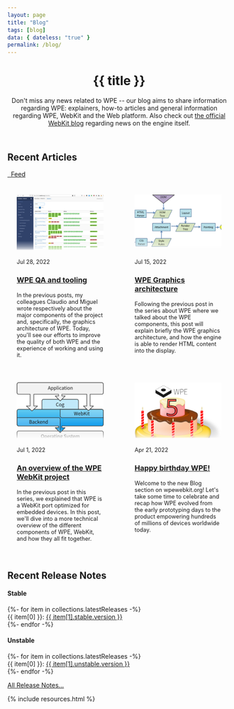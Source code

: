 ```yaml
---
layout: page
title: "Blog"
tags: [blog]
data: { dateless: "true" }
permalink: /blog/
---
```

<style>
.card ol {
	padding: 1.5em;
}
@media (min-width: 60em) {
	.card ol {
		display: grid;
		grid-template-columns: repeat(2, 1fr);
		gap: 3em 5em;
	}
}
.card ol img {
	width: 100%;
	height: 9em;
	margin-block: 0 1em;
	object-fit: cover;
	object-position: top center;
	mask: linear-gradient(0deg, #FFF0, 0.5em, #FFFF 1.5em);
}
.card ol p, .card ol time {
	font-size: 90%;
}
</style>

<header class="page">

# {{ title }}

Don't miss any news related to WPE -- our blog aims to share information regarding WPE: explainers, how-to articles and general information regarding WPE, WebKit
and the Web platform. Also check out [the official WebKit blog](https://webkit.org/blog/) regarding news on the engine itself.

</header>

## Recent Articles
<a class="btn" href="{{ '/blog.xml' | url }}"><i class="icon-feed"></i>&nbsp;&nbsp;Feed</a>

<div class="card">
<ol reversed role="list" class="w-list-unstyled" style="margin: 1rem 0 1rem 0; list-style: none;"><li class="listitem">
<img src="/assets/build-webkit-org-screenshot.png" alt="">
<time>Jul 28, 2022</time>
<h3><a href="/blog/04-wpe-qa-tooling.html">WPE QA and tooling</a></h3>
<p>In the previous posts, my colleagues Claudio and Miguel wrote respectively about the major components of the project and, specifically, the graphics architecture of WPE. Today, you'll see our efforts to improve the quality of both WPE and the experience of working and using it.</p>
</li><li class="listitem">
<img src="/assets/graphics-attachment.png" alt="">
<time>Jul 15, 2022</time>
<h3><a href="/blog/03-wpe-graphics-architecture.html">WPE Graphics architecture</a></h3>
<p>Following the previous post in the series about WPE where we talked about the WPE components, this post will explain briefly the WPE graphics architecture, and how the engine is able to render HTML content into the display.</p>
</li><li class="listitem">
<img src="/assets/wpe-architecture-diagram.png" alt="">
<time>Jul 1, 2022</time>
<h3><a href="/blog/02-overview-of-wpe.html">An overview of the WPE WebKit project</a></h3>
<p>In the previous post in this series, we explained that WPE is a WebKit port optimized for embedded devices. In this post, we'll dive into a more technical overview of the different components of WPE, WebKit, and how they all fit together.</p>
</li><li class="listitem">
<img src="/assets/svg/wpe-birthday-cake-5-years.svg" alt="">
<time>Apr 21, 2022</time>
<h3><a href="/blog/01-happy-birthday-wpe.html">Happy birthday WPE!</a></h3>
<p>Welcome to the new Blog section on wpewebkit.org! Let's take some time to celebrate and recap how WPE evolved from the early prototyping days to the product empowering hundreds of millions of devices worldwide today.</p>
</li></ol>
</div>




## Recent Release Notes

<div class="container">
  <div class="card-deck">
    <div class="card">
      <h4 class="card-header text-center">Stable</h4>
      <div class="list-group list-group-flush">
        {%- for item in collections.latestReleases -%}
        <div class="list-group-item list-group-item-action d-flex justify-content-between align-items-center">
          {{ item[0] }}:
          <a class="badge badge-secondary"
             href="{{ item[1].stable.url | url }}">{{ item[1].stable.version }}</a>
        </div>
        {%- endfor -%}
      </div>
    </div>

   <div class="card">
      <h4 class="card-header text-center">Unstable</h4>
      <div class="list-group list-group-flush">
        {%- for item in collections.latestReleases -%}
        <div class="list-group-item list-group-item-action d-flex justify-content-between align-items-center">
          {{ item[0] }}:
          <span>
          <a class="badge badge-secondary"
             title="Release notes for {{ item[0] }} {{ item[1].unstable.version }}"
             href="{{ item[1].unstable.url | url }}">{{ item[1].unstable.version }}</a>
          </span>
        </div>
        {%- endfor -%}
      </div>
    </div>
    <p class="m-3 mt-4 text-center">
      <a class="btn btn-light btn-sm"
       href="https://wpewebkit.org/release/">All Release Notes…</a>
    </p>
  </div>
</div>

{% include resources.html %}